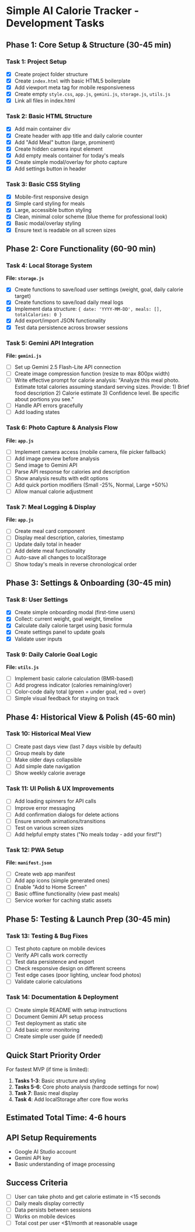 # Simple AI Calorie Tracker - Development Tasks

## Phase 1: Core Setup & Structure (30-45 min)

### Task 1: Project Setup
- [x] Create project folder structure
- [x] Create `index.html` with basic HTML5 boilerplate
- [x] Add viewport meta tag for mobile responsiveness
- [x] Create empty `style.css`, `app.js`, `gemini.js`, `storage.js`, `utils.js`
- [x] Link all files in index.html

### Task 2: Basic HTML Structure
- [x] Add main container div
- [x] Create header with app title and daily calorie counter
- [x] Add "Add Meal" button (large, prominent)
- [x] Create hidden camera input element
- [x] Add empty meals container for today's meals
- [x] Create simple modal/overlay for photo capture
- [x] Add settings button in header

### Task 3: Basic CSS Styling
- [x] Mobile-first responsive design
- [x] Simple card styling for meals
- [x] Large, accessible button styling
- [x] Clean, minimal color scheme (blue theme for professional look)
- [x] Basic modal/overlay styling
- [x] Ensure text is readable on all screen sizes

## Phase 2: Core Functionality (60-90 min)

### Task 4: Local Storage System
**File: `storage.js`**
- [x] Create functions to save/load user settings (weight, goal, daily calorie target)
- [x] Create functions to save/load daily meal logs
- [x] Implement data structure: `{ date: 'YYYY-MM-DD', meals: [], totalCalories: 0 }`
- [x] Add export/import JSON functionality
- [x] Test data persistence across browser sessions

### Task 5: Gemini API Integration
**File: `gemini.js`**
- [ ] Set up Gemini 2.5 Flash-Lite API connection
- [ ] Create image compression function (resize to max 800px width)
- [ ] Write effective prompt for calorie analysis: "Analyze this meal photo. Estimate total calories assuming standard serving sizes. Provide: 1) Brief food description 2) Calorie estimate 3) Confidence level. Be specific about portions you see."
- [ ] Handle API errors gracefully
- [ ] Add loading states

### Task 6: Photo Capture & Analysis Flow
**File: `app.js`**
- [ ] Implement camera access (mobile camera, file picker fallback)
- [ ] Add image preview before analysis
- [ ] Send image to Gemini API
- [ ] Parse API response for calories and description
- [ ] Show analysis results with edit options
- [ ] Add quick portion modifiers (Small -25%, Normal, Large +50%)
- [ ] Allow manual calorie adjustment

### Task 7: Meal Logging & Display
**File: `app.js`**
- [ ] Create meal card component
- [ ] Display meal description, calories, timestamp
- [ ] Update daily total in header
- [ ] Add delete meal functionality
- [ ] Auto-save all changes to localStorage
- [ ] Show today's meals in reverse chronological order

## Phase 3: Settings & Onboarding (30-45 min)

### Task 8: User Settings
- [x] Create simple onboarding modal (first-time users)
- [x] Collect: current weight, goal weight, timeline
- [x] Calculate daily calorie target using basic formula
- [x] Create settings panel to update goals
- [x] Validate user inputs

### Task 9: Daily Calorie Goal Logic
**File: `utils.js`**
- [ ] Implement basic calorie calculation (BMR-based)
- [ ] Add progress indicator (calories remaining/over)
- [ ] Color-code daily total (green = under goal, red = over)
- [ ] Simple visual feedback for staying on track

## Phase 4: Historical View & Polish (45-60 min)

### Task 10: Historical Meal View
- [ ] Create past days view (last 7 days visible by default)
- [ ] Group meals by date
- [ ] Make older days collapsible
- [ ] Add simple date navigation
- [ ] Show weekly calorie average

### Task 11: UI Polish & UX Improvements
- [ ] Add loading spinners for API calls
- [ ] Improve error messaging
- [ ] Add confirmation dialogs for delete actions
- [ ] Ensure smooth animations/transitions
- [ ] Test on various screen sizes
- [ ] Add helpful empty states ("No meals today - add your first!")

### Task 12: PWA Setup
**File: `manifest.json`**
- [ ] Create web app manifest
- [ ] Add app icons (simple generated ones)
- [ ] Enable "Add to Home Screen"
- [ ] Basic offline functionality (view past meals)
- [ ] Service worker for caching static assets

## Phase 5: Testing & Launch Prep (30-45 min)

### Task 13: Testing & Bug Fixes
- [ ] Test photo capture on mobile devices
- [ ] Verify API calls work correctly
- [ ] Test data persistence and export
- [ ] Check responsive design on different screens
- [ ] Test edge cases (poor lighting, unclear food photos)
- [ ] Validate calorie calculations

### Task 14: Documentation & Deployment
- [ ] Create simple README with setup instructions
- [ ] Document Gemini API setup process
- [ ] Test deployment as static site
- [ ] Add basic error monitoring
- [ ] Create simple user guide (if needed)

## Quick Start Priority Order

For fastest MVP (if time is limited):
1. **Tasks 1-3**: Basic structure and styling
2. **Tasks 5-6**: Core photo analysis (hardcode settings for now)
3. **Task 7**: Basic meal display
4. **Task 4**: Add localStorage after core flow works

## Estimated Total Time: 4-6 hours

## API Setup Requirements
- Google AI Studio account
- Gemini API key
- Basic understanding of image processing

## Success Criteria
- [ ] User can take photo and get calorie estimate in <15 seconds
- [ ] Daily meals display correctly
- [ ] Data persists between sessions
- [ ] Works on mobile devices
- [ ] Total cost per user <$1/month at reasonable usage
